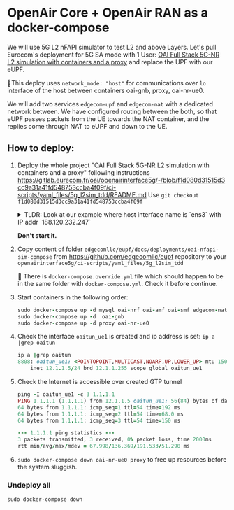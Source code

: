# OpenAir Core + OpenAir RAN as a docker-compose
We will use 5G L2 nFAPI simulator to test L2 and above Layers. Let's pull Eurecom's deployment for 5G SA mode with 1 User: [OAI Full Stack 5G-NR L2 simulation with containers and a proxy](https://gitlab.eurecom.fr/oai/openairinterface5g/-/tree/f1d080d31515d3cc9a31a41fd548753ccba4f09f/ci-scripts/yaml_files/5g_l2sim_tdd) and replace the UPF with our eUPF.

📝This deploy uses `network_mode: "host"` for communications over `lo` interface of the host between containers oai-gnb, proxy, oai-nr-ue0.

We will add two services `edgecom-upf` and `edgecom-nat` with a dedicated network between. We have configured routing between the both, so that eUPF passes packets from the UE towards the NAT container, and the replies come through NAT to eUPF and down to the UE.

## How to deploy:
1. Deploy  the whole project "OAI Full Stack 5G-NR L2 simulation with containers and a proxy" 
    following instructions https://gitlab.eurecom.fr/oai/openairinterface5g/-/blob/f1d080d31515d3cc9a31a41fd548753ccba4f09f/ci-scripts/yaml_files/5g_l2sim_tdd/README.md
    Use `git checkout f1d080d31515d3cc9a31a41fd548753ccba4f09f` 

    <details><summary>TLDR: Look at our example where host interface name is `ens3` with IP addr `188.120.232.247`</summary>
    <p>

    ```ruby
    sergo@edgecom:~/gitlab$ git clone -n https://gitlab.eurecom.fr/oai/openairinterface5g.git
    sergo@edgecom:~/gitlab$ cd openairinterface5g/
    sergo@edgecom:~/gitlab/openairinterface5g$ git checkout f1d080d31515d3cc9a31a41fd548753ccba4f09f
        Note: switching to 'f1d080d31515d3cc9a31a41fd548753ccba4f09f'.
        ...
        HEAD is now at f1d080d315 chore(ci): updating 5G rfsimulator scenarios to release v2.0


    cd ci-scripts/yaml_files/5g_l2sim_tdd/

    nano docker-compose.yaml
                - DEFAULT_DNS_IPV4_ADDRESS=169.254.25.10  #172.21.3.100

    nano ../../conf_files/gnb.sa.band78.106prb.l2sim.conf
        NETWORK_INTERFACES :
        {
            GNB_INTERFACE_NAME_FOR_NG_AMF            = "ens3";
            GNB_IPV4_ADDRESS_FOR_NG_AMF              = "188.120.232.247";
            GNB_INTERFACE_NAME_FOR_NGU               = "ens3";
            GNB_IPV4_ADDRESS_FOR_NGU                 = "188.120.232.247";
            GNB_PORT_FOR_NGU                         = 2152; # Spec 2152
        };

    nano ../../conf_files/nrue.band78.106prb.l2sim.conf
    MACRLCs = (
            {
            num_cc = 1;
            tr_n_preference = "nfapi";
            local_n_if_name  = "ens3";
            remote_n_address = "127.0.0.1"; //Proxy IP
            local_n_address  = "127.0.0.1";


    sudo docker pull oaisoftwarealliance/proxy:develop
    sudo docker image tag oaisoftwarealliance/proxy:develop oai-lte-multi-ue-proxy:latest

    sudo ifconfig lo: 127.0.0.2 netmask 255.0.0.0 up
    ```

    </p>
    </details> 
    </p>

    **Don't start it.**

2. Copy content of folder `edgecomllc/eupf/docs/deployments/oai-nfapi-sim-compose` from https://github.com/edgecomllc/eupf repository to your `openairinterface5g/ci-scripts/yaml_files/5g_l2sim_tdd`

    📝 There is `docker-compose.override.yml` file which should happen to be in the same folder with `docker-compose.yml`. Check it before continue.
3. Start containers in the following order:
    ```ruby
    sudo docker-compose up -d mysql oai-nrf oai-amf oai-smf edgecom-nat edgecom-upf
    sudo docker-compose up -d  oai-gnb
    sudo docker-compose up -d proxy oai-nr-ue0
    ```
4. Check the interface `oaitun_ue1` is created and ip address is set: `ip a |grep oaitun`
    ```ruby
    ip a |grep oaitun
    8808: oaitun_ue1: <POINTOPOINT,MULTICAST,NOARP,UP,LOWER_UP> mtu 1500 qdisc fq_codel state UNKNOWN group default qlen 500
        inet 12.1.1.5/24 brd 12.1.1.255 scope global oaitun_ue1
    ```
5. Check the Internet is accessible over created GTP tunnel
    ```ruby
    ping -I oaitun_ue1 -c 3 1.1.1.1
    PING 1.1.1.1 (1.1.1.1) from 12.1.1.5 oaitun_ue1: 56(84) bytes of data.
    64 bytes from 1.1.1.1: icmp_seq=1 ttl=54 time=192 ms
    64 bytes from 1.1.1.1: icmp_seq=2 ttl=54 time=68.0 ms
    64 bytes from 1.1.1.1: icmp_seq=3 ttl=54 time=150 ms
    
    --- 1.1.1.1 ping statistics ---
    3 packets transmitted, 3 received, 0% packet loss, time 2000ms
    rtt min/avg/max/mdev = 67.998/136.369/191.533/51.290 ms
    ```
6. `sudo docker-compose down oai-nr-ue0 proxy` to free up resources before the system sluggish.

### Undeploy all
`sudo docker-compose down`

